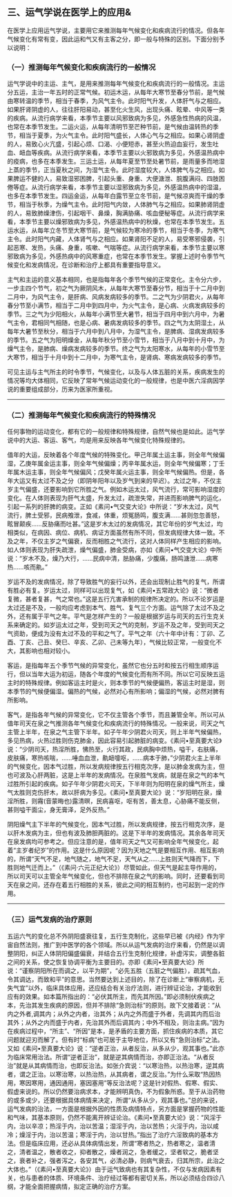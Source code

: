 ## 三、运气学说在医学上的应用&

在医学上应用运气学说，主要用它来推测每年气候变化和疾病流行的情况。但各年气候变化有常有变，因此运和气又有主客之分，即一般与特殊的区别。下面分别予以说明：

### （一）推测每年气候变化和疾病流行的一般情况

运气学说中的主运、主气，是用来推测每年气候变化和疾病流行的一般情况。主运分五运，主治一年五时的正常气候。初运木运，从每年大寒节至春分节前，是气候由寒转温的季节，相当于春季，为风气主令。此时阳气升发，人体肝气与之相应。如果肝肾阴虚的人，往往肝阳易动，甚至化火生风，出现头痛、眩晕、中风等一类的疾病。从流行病学来看，本季节主要以风邪致病为多见，外感急性热病的风温，也常在本季节发生。二运火运，从每年清明节至芒种节前，是气候由温转热的季节，相当于夏季，为火气主令。此时阳气盛长，人体心气与之相应。如果心肾阴虚的人，易致心火亢盛，引起心烦、口渴、小便短赤，甚至火热迫血妄行，发生吐血、衄血等疾病。从流行病学来看，本季节主要以火邪致病为多见，外感温热病中的疫病，也多在本季发生。三运土运，从每年夏至节至处暑节前，是雨量多而地湿上蒸的季节，正当夏秋之间，为湿气主令。此时湿度较大，人体脾气与之相应。如果脾运不健的人，易致湿邪困脾，引起头重、身重、大便溏泄、脘腹满闷、四肢困倦等症。从流行病学来看，本季节主要以湿邪致病为多见，外感温热病中的湿温，也多在本季节发生。四运金运，从每年白露节至立冬节前，是气候凉爽而干燥的季节，相当于秋季，为燥气主令。此时阳气内敛，人体肺气与之相应。如果肺肾阴虚的人，易致肺燥津伤，引起咽干、鼻燥，胸满胁痛、咳血便秘等症。从流行病学来看，本季节主要以燥邪致病为多见，外感温热病中的秋燥，也常在本季节发生。五运水运，从每年立冬节至大寒节前，是气候较为寒冷的季节，相当于冬季，为寒气主令。此时阳气内藏，人体肾气与之相应。如果肾阳不足的人，易受寒邪侵袭，引起恶寒、发热，头痛、身重，咳嗽、气喘等症。从流行病学来看，本季节主要以寒邪致病为多见，外感热病中的风寒重症，也常在本季节发生。掌握上述时令季节气候变化和发病情况，在诊断和治疗上都具有重要指导意义。

主气和主运的意义基本相同，也是指每年各个季节气候的正常变化。主令分六步，一步主四个节气，初之气为厥阴风木，从每年大寒节至春分节，相当于十二月中到二月中，为风气主令，是肝病、风病发病较多的季节。二之气为少阴君火，从每年春分节至小满节，相当于二月中到四月中，为火气主令，是心病、火病发病较多的季节。三之气为少阳相火，从每年小满节至大暑节，相当于四月中到六月中，为暑气主令，君相同气相随，也是心病、暑病发病较多的季节。四之气为太阴湿土，从每年大暑节至秋分，相当于六月中到八月中，为湿气主令，是脾病、湿病发病较多的季节。五之气为阳明燥金，从每年秋分节至小雪节，相当于八月中到十月中，为燥气主令，是肺病、燥病发病较多的季节。终之气为太阳寒水，从每年的小雪节至大寒节，相当于十月中到十二月中，为寒气主令，是肾病、寒病发病较多的季节。

可见主运与主气所主的时令季节，气候变化，以及与人体五脏的关系，疾病发生的情况等均大体相同，它反映了常年气候运动变化的一般规律，也是中医六淫病因学说的重要组成部分，历来为医家所重视。

* * *

### （二）推测每年气候变化和疾病流行的特殊情况

任何事物的运动变化，都有它的一般规律和特殊规律，自然气候也是如此。运气学说中的大运、客运、客气，均是用来反映各年气候变化特殊规律的。

值年的大运，反映着各个年度气候的特殊变化。甲己年属土运主事，则全年气候偏湿，乙庚年属金运主事，则全年气候偏燥；丙辛年属水运，则全年气候偏寒；丁壬年属木运主事，则全年气候偏风；戊癸年属火运主事，则全年气候偏热。但是，各年大运又有太过不及之分（即阴年阳年以及岁气到来的早迟）。太过之年，不仅主岁主气偏盛，还要影响到它所胜之气。例如木运太过，风气流行，常可影响湿度的变化。在人体则表现为肝气太盛，升发太过，疏泄失常，并进而影响脾气的运化，引起一系列的肝脾的病变。正如《素问•气交变大论》中所说：“岁木太过，风气流行，脾土受邪，民病飧泄，食减，体重，烦冤肠鸣，腹支满……甚则忽忽善怒，眩冒颠疾……反胁痛而吐甚。”这是岁木太过的发病情况，其它年份的岁气太过，均相类似，在病因、病位、病机、病证方面虽然有所不同，但发病规律大体一致。不及之年，不仅主岁之气偏衰，反而相胜之气流行，这对人体同样产生相应的影响。如人体则表现为肝失疏泄，燥气偏盛，肺金受病，亦如《素问•气交变大论》中所说：“岁木不及，燥乃大行，……民病中清，胠胁痛，少腹痛，肠鸣溏泄……病寒热……咳而鼽。”

岁运不及的发病情况，除了导致胜气的妄行以外，还会出现制止胜气的复气，所谓有胜必有复。岁运太过，同样可以出现复气，如《素问•五常政大论》说：“微者复微，甚者复甚，气之常也。”这是五行亢害承制的规律所决定的。所以不论岁运是太过还是不及，一般均应考虑到本气、胜气、复气三个方面。运气除了太过不及之外，还有属于平气之年。平气是怎样产生的？一般是根据岁运与司天的五行生克关系来确定的。如岁运太过之年，受到司天之气的克制，岁运不及之年，受到司天之气资助，便成为没有太过不及的平和之气了。平气之年（六十年中计有：丁卯、乙酉、丁亥、己丑、癸巳、辛亥、乙卯、己未等九年），气候比较正常，一般变化不大，其影响也相对较小。

客运，是指每年五个季节气候的异常变化，虽然它也分五时和按五行相生顺序运行，但以当年大运为初运，随各个年度的气候变化而有所不同。所以它可反映五运主时的特殊规律。例如客运主时是火，则本季节的气候便偏热，客运主时是湿，则本季节的气候便偏湿。偏热的气候，必然对心有所影响；偏湿的气候，必然对脾有所影响。

客气，是指各年气候的异常变化，它不仅主管各个季节，而且兼管全年。所以可从值年司天在泉之气推测各年气候变化和疾病流行的特殊情况。一般来说，司天之气主管上半年，在泉之气主管下半年。如子午年少阴君火司天，则上半年气候偏热，多见热病，火热过胜则伤克肺金，因此容易引起肺脏的病变。《素问•至真要大论》说：“少阴司天，热淫所胜，怫热至，火行其政，民病胸中烦热，嗌干，右肤痛，皮肤痛，寒热咳喘，……唾血血泄，鼽衄嚏呕，……病本于肺，”少阴君火主上半年的气候变化，因本气过胜，所以发病规律按五行相克次序，是以肺金发病为主，但也可波及心肝两脏，这是上半年的发病情况。在泉胜气发病，就是在泉之气的本气过胜所引起的疾病。如子午年少阴君火司天，下半年则为阳明在泉的燥气所主，燥气太胜则克伤肝木，故以肝病为多见。《素问•至真要大论》说：“岁阳明在泉，燥淫所胜，则霿(音蒙晦也)露清暝，民病喜呕，呕有苦，善太息，心胁痛不能反侧，甚则嗌干面尘，身无膏泽，足外反热。”

阴阳燥气主下半年的气候变化，因本气过胜，所以发病规律，按五行相克次序，是以肝木发病为主，但也有波及肺胆两脏的。这是下半年的发病情况。其余各年司天在泉发病均可参考之。但应注意的是，值年司天之气又可影响全年气候变化，起着“主岁者纪岁”的作用。这是什么原因呢？因为天地之气是要相互作用、相互影响的，所谓“天气不足，地气随之，地气不足，天气从之……上胜则天气降而下，下胜则地气迁而上。”（《素问·六元正纪大论》）尽管如此，但天气是起主导作用的，所以司天可以主管全年气候变化，但也不排除在泉之气的影响。同时，还要看到司天在泉之间，还存在着五行相胜的关系，彼此之间的相互制约，也可起到一定的作用。

* * *

### （三）运气发病的治疗原则

五运六气的变化总不外阴阳盛衰往复，五行生克制化，这些早已被《内经》作为宇宙自然法则，推广到中医学的各个领域。所以从运气发病的治疗来看，仍然是以调整阴阳，纠正人体阴阳偏盛偏衰，并结合五行生克制化规律，补虚泻实，调整各脏之间的关系，使之恢复协调平衡为主要目的。亦即《素问•至真要大论》所说：“谨察阴阳所在而调之，以平为期”，“必先五胜（五脏之气偏胜），疏其气血，令其调达，而致和平”的意思。当然要达到上述目的，除了在诊断上“审察病机，无失气宜”以外，临床具体应用，还应结合有关治疗法则，进行辨证论治，才能收到应有的效果。如本篇所指出的：“必伏其所主，而先其所因。”即必须制伏疾病之本，先治其发生疾病的原因，但并不排除“急则治标”的原则。故下文接着说：“从内之外者,调其内；从外之内者，治其外；从内之外而盛于外者，先调其内而后治其外；从外之内而盛于内者，先治其外而后调其内；中外不相及，则治主病。”因为在疾病过程中，“所主”、“所因”是本，是矛盾的主要方面，抓住疾病的本质，其它问题就迎刃而解了。但有时“标病”也可居于主导地位，所以又有“急则治标”之法。又如《素问•至真要大论》说：“逆者正治，从者反治，从多从少，观其事也。”此亦为临床常用治法。所谓“逆者正治”，就是逆其病情而治，亦即正治法。“从者反治”就是从其病情而治，也即反治法。如张介宾说：“以寒治热，以热治寒，逆其病者，谓之正治。以寒治寒，以热治热，从其病者，谓之反治。”为什么采取“热因热用，寒因寒用，通因通用，塞因塞用”等反治法呢？这是针对假热、假寒、假实、假虚来说的。所以仍然要治病求本，才能辨明真伪，不为假象所惑。至于从治药物的或多或少，还要根据具体病情来决定，所谓“从多从少，观其事也。”总的来说，运气发病的治法，一方面是根据外因的性质及病情特点，另方面是掌握药物的性能和气味，其基本原则，仍然不能离开辨证论治。《素问•至真要大论》说：“风淫于内，治以辛凉；热淫于内，治以苦温；湿淫于内，治以苦热；火淫于内，治以咸冷；燥淫于内，治以苦温；寒淫于内，治以甘热。”指出了治疗六淫致病的基本方法。但是临床应用，还必从具体病情出发，所谓“寒者热之，热者寒之，温者清之，清者温之，散者收之，抑者散之，燥者润之，急者缓之，坚者软之，脆者坚之，衰者补之，强者泻之，各安其气，必清必静，则病气衰去，归其所宗，此治之大体也。”（《素问•至真要大论》）由于运气致病也有其复杂性，不仅与发病因素有关，也与患者的体质、环境条件、治疗经过等都有密切关系，所以必须结合四诊八纲，才能全面把握病情，拟定正确的治疗方案。

